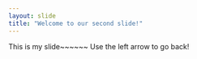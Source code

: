 ```yaml
---
layout: slide
title: "Welcome to our second slide!"
---
```

This is my slide~~~~~~
Use the left arrow to go back!
